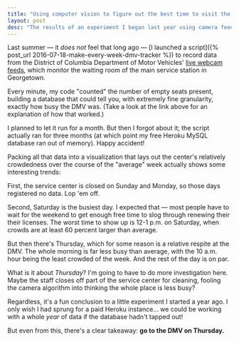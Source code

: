 ```yaml
---
title: "Using computer vision to figure out the best time to visit the DMV"
layout: post
desc: "The results of an experiment I began last year using camera feeds of a Washington, DC Department of Motor Vehicles office."
---
```

Last summer &mdash; it _does not_ feel that long ago &mdash; [I launched a script]({% post_url 2016-07-18-make-every-week-dmv-tracker %}) to record data from the District of Columbia Department of Motor Vehicles' [live webcam feeds](https://dmv.dc.gov/page/customer-webcams-georgetown-service-center), which monitor the waiting room of the main service station in Georgetown. 

Every minute, my code "counted" the number of empty seats present, building a database that could tell you, with extremely fine granularity, exactly how busy the DMV was. (Take a look at the link above for an explanation of how that worked.)

I planned to let it run for a month. But then I forgot about it; the script actually ran for three months (at which point my free Heroku MySQL database ran out of memory). Happy accident!

Packing all that data into a visualization that lays out the center's relatively crowdedness over the course of the "average" week actually shows some interesting trends:

<div id="chart"></div>
<script src='https://s3-us-west-2.amazonaws.com/nationaljournal/libraries/pym.js'></script>
<script>
var pymParent = new pym.Parent('chart', 'https://s3.amazonaws.com/the-atlantic/dc-dmv-display/index.html', {});
</script>

First, the service center is closed on Sunday and Monday, so those days registered no data. Lop 'em off.

Second, Saturday is the busiest day. I expected that — most people have to wait for the weekend to get enough free time to slog through renewing their their licenses. The worst time to show up is 12-1 p.m. on Saturday, when crowds are at least 60 percent larger than average.

But then there's Thursday, which for some reason is a relative respite at the DMV. The whole morning is far less busy than average, with the 10 a.m. hour being the least crowded of the week. And the rest of the day is on par.

What is it about _Thursday_? I'm going to have to do more investigation here. Maybe the staff closes off part of the service center for cleaning, fooling the camera algorithm into thinking the whole place is less busy?

Regardless, it's a fun conclusion to a little experiment I started a year ago. I only wish I had sprung for a paid Heroku instance... we could be working with a whole _year_ of data if the database hadn't tapped out! 

But even from this, there's a clear takeaway: **go to the DMV on Thursday.**